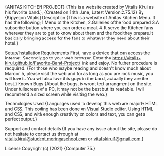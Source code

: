 {ANITAS KITCHEN PROJECT}
{This is a website created by Vitalis Kirui as his favorite band.}, {Created on 14th June, Latest Version:2.75.12}
By {Kipyegon Vitalis}
Description
{This is a website of Anitas Kitchen Menu. It has the following; 1.Menu of the Kitchen, 2.Galleries ofthe food prepared 3.A subscribe button where you can order a meal. 4. It serve the Kitchen fans wherever they are to get to know about them and the food they prepare.It basically bringing access for the fans to whatever they need about their hotel.}

Setup/Installation Requirements
First, have a device that can access the internet.
Secondly,go to your web browzer.
Enter the https://vitalis-kirui.github.io/Favorite-Band-Project/ link and enjoy.
No futher procedure is recquired. {For those who maybe reading and doesn't know much about Maroon 5, please visit the web and for as long as you are rock music, you will love it. You will also love this guys in the band, actually they are the best.}
Known Bugs
{About the bugs, is wront text arrangment on the site. Under fullscreen of a PC, it may not be the best but its readable. I will recommend a sized screen while visiting the web.}

Technologies Used
{Languages used to develop this web are majorly HTML and CSS. This coding has been done on Visual Studio editor. Using HTML and CSS, and with enough creativity on colors and text, you can get a perfect output.}

Support and contact details
{If you have any issue about the site, please do not hesitate to contact us through at vitalis.kirui@student.moringaschool.com or vitaliskirui1@gmail.com.}

License
Copyright (c) {2021} {Computer 75.}
